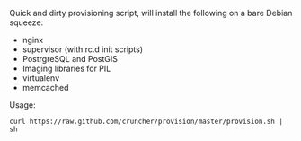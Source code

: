 Quick and dirty provisioning script, will install the following on a bare Debian squeeze:

* nginx
* supervisor (with rc.d init scripts)
* PostrgreSQL and PostGIS
* Imaging libraries for PIL
* virtualenv
* memcached


Usage:

    curl https://raw.github.com/cruncher/provision/master/provision.sh | sh

    
